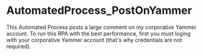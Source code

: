 # AutomatedProcess_PostOnYammer
This Automated Process posts a large comment on my corporative Yammer account. To run this RPA with the best performance, first you must loging with your corporative Yammer account (that's why credentials are not required).
